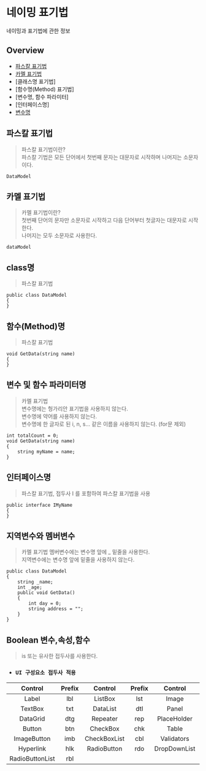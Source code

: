 # 네이밍 표기법

네이밍과 표기법에 관한 정보

## Overview
- [파스칼 표기법](#파스칼-표기법)
- [카멜 표기법](#카멜-표기법)
- [클래스명 표기법]
- [함수명(Method) 표기법]
- [변수명, 함수 파라미터]
- [인터페이스명]
- [변수명](#Boolean-변수)

## 파스칼 표기법
> 파스칼 표기법이란? </br>
> 파스칼 기법은 모든 단어에서 첫번째 문자는 대문자로 시작하며 나머지는 소문자이다. </br>
```
DataModel
```

## 카멜 표기법
> 카멜 표기법이란? </br>
> 첫번째 단어의 문자만 소문자로 시작하고 다음 단어부터 첫글자는 대문자로 시작한다. </br>
> 나머지는 모두 소문자로 사용한다.
```
dataModel
```

## class명
> 파스칼 표기법
```
public class DataModel
{
}
```

## 함수(Method)명
> 파스칼 표기법
```
void GetData(string name)
{
}
```

## 변수 및 함수 파라미터명
> 카멜 표기법 </br>
> 변수명에는 헝가리안 표기법을 사용하지 않는다. </br>
> 변수명에 약어를 사용하지 않는다. </br>
> 변수명에 한 글자로 된 i, n, s... 같은 이름을 사용하지 않는다. (for문 제외)
```
int totalCount = 0;
void GetData(string name)
{
    string myName = name;
}
```

## 인터페이스명
> 파스칼 표기법, 접두사 I 를 포함하여 파스칼 표기법을 사용
```
public interface IMyName
{
}
```

## 지역변수와 멤버변수
> 카멜 표기법
> 멤버변수에는 변수명 앞에 _ 밑줄을 사용한다. </br>
> 지역변수에는 변수명 앞에  밑줄을 사용하지 않는다.
```
public class DataModel
{
    string _name;
    int _age;
    public void GetData()
    {
        int day = 0;
        string address = "";
    }
}
```

## Boolean 변수,속성,함수
> is 또는 유사한 접두사를 사용한다.



- ### `UI 구성요소 접두사 적용`
| Control | Prefix | Control | Prefix | Control | Prefix |
|:-----:|:-----:|:-----:|:-----:|:-----:|:-----:|
| Label | lbl | ListBox | lst | Image | img |
| TextBox | txt | DataList | dtl | Panel | pnl |
| DataGrid | dtg | Repeater | rep | PlaceHolder | phd |
| Button | btn | CheckBox | chk | Table | tbl |
| ImageButton | imb | CheckBoxList | cbl | Validators | val |
| Hyperlink | hlk | RadioButton | rdo | DropDownList | ddl |
| RadioButtonList | rbl |
